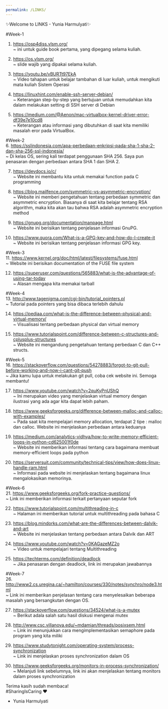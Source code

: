 ```yaml
---
permalink: /LINKS/
---
```

✨Welcome to LINKS - Yunia Harmulyati✨  

#Week-1      
1. https://osp4diss.vlsm.org/   
~ ini untuk guide book pertama, yang dipegang selama kuliah.  

2. https://os.vlsm.org/   
~ slide wajib yang dipakai selama kuliah.  

3. https://youtu.be/vBURTt97EkA   
~ Video tahapan untuk belajar tambahan di luar kuliah, untuk mengikuti mata kuliah Sistem Operasi  

4. https://linuxhint.com/enable-ssh-server-debian/  
~ Keterangan step-by-step yang bertujuan untuk memudahkan kita dalam melakukan setting di SSH server di Debian  

5. https://medium.com/@Aenon/mac-virtualbox-kernel-driver-error-df39e7e10cd8  
~ Keterangan atau informasi yang dibutuhkan di saat kita memiliki masalah eror pada VirtualBox.   

#Week-2    
6. https://sslindonesia.com/apa-perbedaan-enkripsi-pada-sha-1-sha-2-dan-sha-256-ssl-indonesia/  
~ Di kelas OS, sering kali terdapat penggunaan SHA 256. Saya pun penasaran dengan perbedaan antara SHA 1 dan SHA 2.  

7. https://devdocs.io/c/  
~ Website ini membantu kita untuk memakai function pada C programming  

8. https://blog.mailfence.com/symmetric-vs-asymmetric-encryption/  
~ Website ini memberi pengetahuan tentang perbedaan symmetric dan asymmetric encryption. Biasanya di saat kita belajar tentang RSA algorithm, maka kita akan tau bahwa RSA adalah asymmetric encryption method  

9. https://gnupg.org/documentation/manpage.html  
~ Website ini berisikan tentang penjelasan informasi GnuPG.  

10. https://www.quora.com/What-is-a-GPG-key-and-how-do-I-create-it  
~ Website ini berisikan tentang penjelasan informasi GPG key.  

#Week-3    
11. https://www.kernel.org/doc/html/latest/filesystems/fuse.html  
~ Website ini berisikan documentation of the FUSE file system  

12. https://superuser.com/questions/565883/what-is-the-advantage-of-using-tar-today  
~ Alasan mengapa kita memakai tarball  

#Week-4      
13. http://www.tagenigma.com/cgi-bin/tutorial_pointers.pl  
~ Tutorial pada pointers yang bisa dibaca terlebih dahulu  

14. https://pediaa.com/what-is-the-difference-between-physical-and-virtual-memory/  
~ Visualisasi tentang perbedaan physical dan virtual memory  

15. https://www.tutorialspoint.com/difference-between-c-structures-and-cplusplus-structures  
~ Website ini mengandung pengetahuan tentang perbedaan C dan C++ structs.  

#Week-5      
16. https://stackoverflow.com/questions/54278883/forgot-to-git-pull-before-working-and-now-i-cant-git-push  
~ Jika kamu lupa untuk melakukan git pull, coba cek website ini. Semoga membantu!  

17. https://www.youtube.com/watch?v=2quKyPnUShQ  
~ Ini merupakan video yang menjelaskan virtual memory dengan ilustrasi yang ada agar kita dapat lebih paham.  

18. https://www.geeksforgeeks.org/difference-between-malloc-and-calloc-with-examples/  
~ Pada saat kita mempelajari memory allocation, terdapat 2 tipe : malloc dan calloc. Website ini menjelaskan perbedaan antara keduanya  

19. https://medium.com/analytics-vidhya/how-to-write-memory-efficient-loops-in-python-cd625001f0de  
~ Website ini memberikan informasi tentang cara bagaimana membuat memory-efficient loops pada python  

20. https://serversuit.com/community/technical-tips/view/how-does-linux-handle-ram.html  
~ Informasi pada website ini menjelaskan tentang bagaimana linux mengalokasikan memorinya.   

#Week-6      
21. https://www.geeksforgeeks.org/fork-practice-questions/  
~ Link ini memberikan informasi terkait pertanyaan seputar fork  

22. https://www.tutorialspoint.com/multithreading-in-c  
~ Halaman ini memberikan tutorial untuk multithreading pada bahasa C  

23. https://blog.mindorks.com/what-are-the-differences-between-dalvik-and-art  
~ Website ini menjelaskan tentang perbedaan antara Dalvik dan ART  

24. https://www.youtube.com/watch?v=0KAGazeMZ2o  
~ Video untuk mempelajari tentang Multithreading  

25. https://techterms.com/definition/deadlock  
~ Jika penasaran dengan deadlock, link ini merupakan jawabannya  

#Week-7    
26. http://www2.cs.uregina.ca/~hamilton/courses/330/notes/synchro/node3.html  
~ Link ini memberikan penjelasan tentang cara menyelesaikan beberapa masalah yang bersangkutan dengan OS.  

27. https://stackoverflow.com/questions/34524/what-is-a-mutex  
~ Berikut adala salah satu hasil diskusi mengenai mutex  

28. http://www.csc.villanova.edu/~mdamian/threads/posixsem.html  
~ Link ini menunjukkan cara mengimplementasikan semaphore pada program yang kita miliki  

29. https://www.studytonight.com/operating-system/process-synchronization  
~ Link ini menjelaskan proses synchronization dalam OS  

30. https://www.geeksforgeeks.org/monitors-in-process-synchronization/  
~ Melanjuti link sebelumnya, link ini akan menjelaskan tentang monitors dalam proses synchronization  


Terima kasih sudah membaca!  
#SharingIsCaring  ❤️  
- Yunia Harmulyati  
